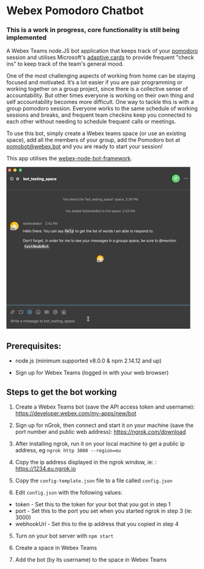 # Webex Pomodoro Chatbot

### This is a work in progress, core functionality is still being implemented

A Webex Teams node.JS bot application that keeps track of your [pomodoro](https://todoist.com/productivity-methods/pomodoro-technique) session and utilises Microsoft's [adaptive cards](https://adaptivecards.io/) to provide frequent "check ins" to keep track of the team's general mood.

One of the most challenging aspects of working from home can be staying focused and motivated. It’s a lot easier if you are pair programming or working together on a group project, since there is a collective sense of accountability. But other times everyone is working on their own thing and self accountability becomes more difficult. One way to tackle this is with a group pomodoro session. Everyone works to the same schedule of working sessions and breaks, and frequent team checkins keep you connected to each other without needing to schedule frequent calls or meetings.

To use this bot, simply create a Webex teams space (or use an existing space), add all the members of your group, add the Pomodoro bot at pomobot@webex.bot and you are ready to start your session!

This app utilises the [webex-node-bot-framework](https://github.com/webex/webex-bot-node-framework).

![What we're making](./images/webexbotstarter.gif)

## Prerequisites:

- node.js (minimum supported v8.0.0 & npm 2.14.12 and up)

- Sign up for Webex Teams (logged in with your web browser)

## Steps to get the bot working

1. Create a Webex Teams bot (save the API access token and username): https://developer.webex.com/my-apps/new/bot

2. Sign up for nGrok, then connect and start it on your machine (save the port number and public web address): https://ngrok.com/download

3. After installing ngrok, run it on your local machine to get a public ip address, eg `ngrok http 3000 --region=eu`

4. Copy the ip address displayed in the ngrok window, ie: : https://1234.eu.ngrok.io

5. Copy the `config-template.json` file to a file called `config.json`

6. Edit `config.json` with the following values:

- token - Set this to the token for your bot that you got in step 1
- port - Set this to the port you set when you started ngrok in step 3 (ie: 3000)
- webhookUrl - Set this to the ip address that you copied in step 4

5. Turn on your bot server with `npm start`

6. Create a space in Webex Teams

7. Add the bot (by its username) to the space in Webex Teams
